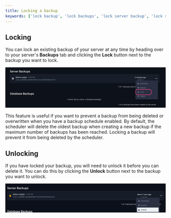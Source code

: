 ```yaml
---
title: Locking a backup
keywords: ['lock backup', 'lock backups', 'lock server backup', 'lock server backups', 'lock game server backup', 'lock game server backups']
---
```



## Locking
You can lock an existing backup of your server at any time by heading over to your server's **Backups** tab and clicking the **Lock** button next to the backup you want to lock.

![Lock Backup](./images/backup-lock.png)

This feature is useful if you want to prevent a backup from being deleted or overwritten when you have a backup schedule enabled. By default, the scheduler will delete the oldest backup when creating a new backup if the maximum number of backups has been reached. Locking a backup will prevent it from being deleted by the scheduler.

## Unlocking

If you have locked your backup, you will need to unlock it before you can delete it. You can do this by clicking the **Unlock** button next to the backup you want to unlock.

![Unlock Backup](./images/backup-unlock.png)